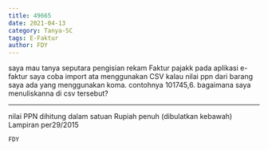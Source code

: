 ```yaml
---
title: 49665
date: 2021-04-13
category: Tanya-SC
tags: E-Faktur
author: FDY
---
```


saya mau tanya seputara pengisian rekam Faktur pajakk pada aplikasi e-faktur saya coba import ata menggunakan CSV kalau nilai ppn dari barang saya ada yang menggunakan koma. contohnya 101745,6. bagaimana saya menuliskanna di csv tersebut?

---

nilai PPN dihitung dalam satuan Rupiah penuh (dibulatkan kebawah) Lampiran per29/2015

`FDY`
